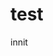 <html lang="en">
<head>
<meta name="viewport" content="width=device-width, initial-scale=1.0">
  <link rel="stylesheet" href="styles.css">
                                                                     <title>Animation's Dumb Site</title>
                                                                     </head>
<body>
                                                                     <h1>test</h1>
                                                                     <p>innit</p>
                                                                     </body>
                                                                     </html>
